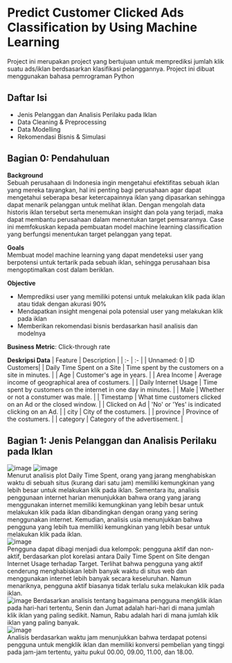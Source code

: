 # Predict Customer Clicked Ads Classification by Using Machine Learning
Project ini merupakan project yang bertujuan untuk memprediksi jumlah klik suatu ads/iklan berdsasarkan klasifikasi pelanggannya. Project ini dibuat menggunakan bahasa pemrograman Python 

## Daftar Isi
- Jenis Pelanggan dan Analisis Perilaku pada Iklan
- Data Cleaning & Preprocessing
- Data Modelling
- Rekomendasi Bisnis & Simulasi

## Bagian 0: Pendahuluan
**Background**<br>
Sebuah perusahaan di Indonesia ingin mengetahui efektifitas sebuah iklan yang mereka tayangkan, hal ini penting bagi perusahaan agar dapat mengetahui seberapa besar ketercapainnya iklan yang dipasarkan sehingga dapat menarik pelanggan untuk melihat iklan.
Dengan mengolah data historis iklan tersebut serta menemukan insight dan pola yang terjadi, maka dapat membantu perusahaan dalam menentukan target pemsarannya. Case ini memfokuskan kepada pembuatan model machine learning classification yang berfungsi menentukan target pelanggan yang tepat.

**Goals**<br>
Membuat model machine learning yang dapat mendeteksi user yang berpotensi untuk tertarik pada sebuah iklan, sehingga perusahaan bisa mengoptimalkan cost dalam beriklan.

**Objective**<br>
- Memprediksi user yang memiliki potensi untuk melakukan klik pada iklan atau tidak dengan akurasi 90%
- Mendapatkan insight mengenai pola potensial user yang melakukan klik pada iklan
- Memberikan rekomendasi bisnis berdasarkan hasil analisis dan modelnya

**Business Metric**: Click-through rate

**Deskripsi Data**
| Feature | Description |
| :- | :- |
| Unnamed: 0 | ID Customers|
| Daily Time Spent on a Site | Time spent by the customers on a site in minutes. |
| Age  | Customer's age in years. |
| Area Income  | Average income of geographical area of costumers. |
| Daily Internet Usage | Time spent by customers on the internet in one day in minutes. |
| Male | Whether or not a constumer was male. |
| Timestamp | What time customers clicked on an Ad or the closed window. |
| Clicked on Ad  | 'No' or 'Yes' is indicated clicking on an Ad. |
| city | City of the costumers. |
| province | Province of the costumers. |
| category | Category of the advertisement. |

## Bagian 1: Jenis Pelanggan dan Analisis Perilaku pada Iklan
![image](https://github.com/user-attachments/assets/28d2304e-68bf-4364-8275-fe0b536965bc)
![image](https://github.com/user-attachments/assets/73cca69e-4781-4e12-b18d-86c5ab088228)<br>
Menurut analisis plot Daily Time Spent, orang yang jarang menghabiskan waktu di sebuah situs (kurang dari satu jam) memiliki kemungkinan yang lebih besar untuk melakukan klik pada iklan. Sementara itu, analisis penggunaan internet harian menunjukkan bahwa orang yang jarang menggunakan internet memiliki kemungkinan yang lebih besar untuk melakukan klik pada iklan dibandingkan dengan orang yang sering menggunakan internet. Kemudian, analisis usia menunjukkan bahwa pengguna yang lebih tua memiliki kemungkinan yang lebih besar untuk melakukan klik pada iklan.<br>
![image](https://github.com/user-attachments/assets/b478b5ea-7605-4480-aa05-9eaaf6c0934e)<br>
Pengguna dapat dibagi menjadi dua kelompok: pengguna aktif dan non-aktif, berdasarkan plot korelasi antara Daily Time Spent on Site dengan Internet Usage terhadap Target. Terlihat bahwa pengguna yang aktif cenderung menghabiskan lebih banyak waktu di situs web dan menggunakan internet lebih banyak secara keseluruhan. Namun menariknya, pengguna aktif biasanya tidak terlalu suka melakukan klik pada iklan.<br>
![image](https://github.com/user-attachments/assets/f3251acb-cadd-4435-8c03-59feef87b385)
Berdasarkan analisis tentang bagaimana pengguna mengklik iklan pada hari-hari tertentu, Senin dan Jumat adalah hari-hari di mana jumlah klik iklan yang paling sedikit. Namun, Rabu adalah hari di mana jumlah klik iklan yang paling banyak.<br>
![image](https://github.com/user-attachments/assets/5de63a06-919d-4e0c-894e-aa7f21d1191e)<br>
Analisis berdasarkan waktu jam menunjukkan bahwa terdapat potensi pengguna untuk mengklik iklan dan memiliki konversi pembelian yang tinggi pada jam-jam tertentu, yaitu pukul 00.00, 09.00, 11.00, dan 18.00.
